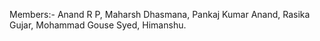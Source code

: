 Members:- Anand R P,
Maharsh Dhasmana,
Pankaj Kumar Anand,
Rasika Gujar,
Mohammad Gouse Syed,
Himanshu.
